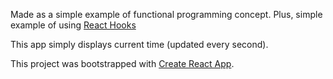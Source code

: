 Made as a simple example of functional programming concept.
Plus, simple example of using [React Hooks](https://reactjs.org/docs/hooks-intro.html)

This app simply displays current time (updated every second).

This project was bootstrapped with [Create React App](https://github.com/facebook/create-react-app).
